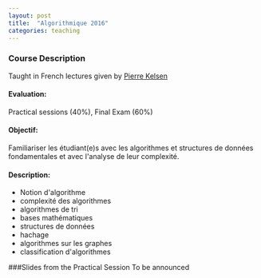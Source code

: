 ```yaml
---
layout: post
title:  "Algorithmique 2016"
categories: teaching
---
```


### Course Description
Taught in French
lectures given by [Pierre Kelsen](http://wwwen.uni.lu/snt/people/pierre_kelsen)

#### Evaluation:
Practical sessions (40%), Final Exam (60%)

#### Objectif:
Familiariser les étudiant(e)s avec les algorithmes et structures de données fondamentales et avec l'analyse de leur complexité.

#### Description:
+ Notion d'algorithme
+ complexité des algorithmes
+ algorithmes de tri
+ bases mathématiques
+ structures de données
+ hachage
+ algorithmes sur les graphes
+ classification d'algorithmes

###Slides from the Practical Session
To be announced